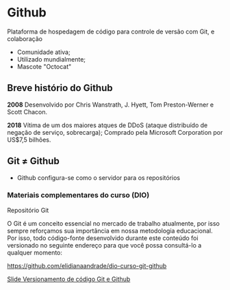 # Github

Plataforma de hospedagem de código para controle de versão com Git, e colaboração

- Comunidade ativa;
- Utilizado mundialmente;
- Mascote "Octocat"

## Breve histório do Github

**2008** Desenvolvido por Chris Wanstrath, J. Hyett, Tom Preston-Werner e Scott Chacon.

**2018** Vítima de um dos maiores atques de DDoS (ataque distribuído de negação de serviço, sobrecarga); Comprado pela Microsoft Corporation por US$7,5 bilhões.

## Git &ne; Github

- Github configura-se como o servidor para os repositórios

### Materiais complementares do curso (DIO)

Repositório Git

O Git é um conceito essencial no mercado de trabalho atualmente, por isso sempre reforçamos sua importância em nossa metodologia educacional. Por isso, todo código-fonte desenvolvido durante este conteúdo foi versionado no seguinte endereço para que você possa consultá-lo a qualquer momento:

https://github.com/elidianaandrade/dio-curso-git-github

[Slide Versionamento de código Git e Github](https://academiapme-my.sharepoint.com/:p:/g/personal/renato_dio_me/EYjkgVZuUv5HsVgJUEPv1_oB_QWs8MFBY_PBQ2UAtLqucg?rtime=9zkfrSBq3Eg)
